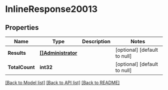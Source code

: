 # InlineResponse20013

## Properties
Name | Type | Description | Notes
------------ | ------------- | ------------- | -------------
**Results** | [**[]Administrator**](Administrator.md) |  | [optional] [default to null]
**TotalCount** | **int32** |  | [optional] [default to null]

[[Back to Model list]](../README.md#documentation-for-models) [[Back to API list]](../README.md#documentation-for-api-endpoints) [[Back to README]](../README.md)


